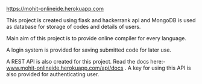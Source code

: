 https://mohit-onlineide.herokuapp.com

This project is created using flask and hackerrank api and MongoDB is 
used as database for storage of codes and details of users.

Main aim of this project is to provide online compiler for every 
language.

A login system is provided for saving submitted code for later use.

A REST API is also created for this project. Read the docs here:- 
www.mohit-onlineide.herokuapp.com/api/docs .
A key for using this API is also provided for authenticating user.

